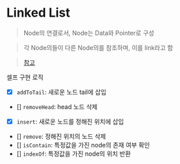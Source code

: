 # Linked List

> Node의 연결로서, Node는 Data와 Pointer로 구성

> 각 Node의들이 다른 Node의를 참조하며, 이를 link라고 함

> [참고](https://opentutorials.org/module/1335/8821)

셀프 구현 로직
- [x] `addToTail`: 새로운 노드 tail에 삽입
- [] `removeHead`: head 노드 삭제
- [x] `insert`: 새로운 노드를 정해진 위치에 삽입
- [] `remove`: 정해진 위치의 노드 삭제
- [] `isContain`: 특정값을 가진 node의 존재 여부 확인
- [] `indexOf`: 특정값을 가진 node의 위치 반환



